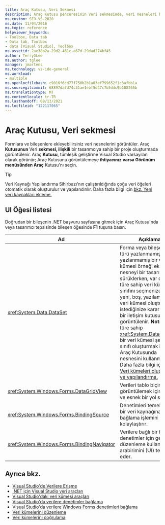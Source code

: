 ```yaml
---
title: Araç Kutusu, Veri Sekmesi
description: Araç Kutusu penceresinin Veri sekmesinde, veri nesneleri hakkında bilgi edinebilirsiniz.
ms.custom: SEO-VS-2020
ms.date: 11/04/2016
ms.topic: reference
helpviewer_keywords:
- Toolbox, Data tab
- Data tab, Toolbox
- data [Visual Studio], Toolbox
ms.assetid: 2ae38b2a-29d2-461c-a67d-29dad274bf45
author: TerryGLee
ms.author: tglee
manager: jmartens
ms.technology: vs-ide-general
ms.workload:
- multiple
ms.openlocfilehash: c9016f6cd77f750b2b1a03ef799652f1c3afbb1a
ms.sourcegitcommit: 68897da7d74c31ae1ebf5d47c7b5ddc9b108265b
ms.translationtype: MT
ms.contentlocale: tr-TR
ms.lasthandoff: 08/13/2021
ms.locfileid: "122117065"
---
```

# <a name="toolbox-data-tab"></a>Araç Kutusu, Veri sekmesi

Formlara ve bileşenlere ekleyebilirsiniz veri nesnelerini görüntüler. Araç **Kutusunun** Veri **sekmesi, ilişkili** bir tasarımcıya sahip bir proje oluşturmada görüntülenir. Araç **Kutusu,** tümleşik geliştirme Visual Studio varsayılan olarak görünür; Araç Kutusunu görüntülemeye **ihtiyacınız varsa Görünüm** **menüsünden Araç** Kutusu'nı seçin. 

> [!TIP]
> Veri Kaynağı Yapılandırma Sihirbazı'nın çalıştırıldığında çoğu veri öğeleri otomatik olarak oluşturulur ve yapılandırılır. Daha fazla bilgi için [bkz. Yeni veri kaynakları ekleme.](../../data-tools/add-new-data-sources.md)

## <a name="ui-element-list"></a>UI Öğesi listesi

Doğrudan bir bileşenin .NET başvuru sayfasına gitmek için Araç Kutusu'nda veya tasarımcı tepsisinde bileşen öğesinde **F1** tuşuna basın. 

|Ad|Açıklama|
|----------|-----------------|
|<xref:System.Data.DataSet>|Forma veya bileşene, türü yazlanmamış veya yazlanmamış bir veri kümesi örneği ekler. Bu nesneyi bir tasarımcıya sürüklerken, var olan bir türe sahip veri kümesi sınıfını seçmenize veya yeni, boş, yazılamaz bir veri kümesi oluşturmak istediğinize karar veren bir iletişim kutusu görüntülenir. **Not:**  Yeni türe sahip <xref:System.Data.DataSet> bir veri kümesi şeması **ve** sınıfı oluşturmak için Araç Kutusunda nesnesini kullanmazsınız. Daha fazla bilgi için [bkz. Veri kümeleri oluşturma ve yapılandırma.](../../data-tools/create-and-configure-datasets-in-visual-studio.md)|
|<xref:System.Windows.Forms.DataGridView>|Verileri tablo biçiminde görüntülemek için güçlü ve esnek bir yol sağlar.|
|<xref:System.Windows.Forms.BindingSource>|Denetimleri temel alınan bir veri kaynağına bağlama işlemini kolaylaştırır.|
|<xref:System.Windows.Forms.BindingNavigator>|Verilere bağlı bir formda denetimler için gezinti ve düzenleme kullanıcı arabirimini (UI) temsil eder.|

## <a name="see-also"></a>Ayrıca bkz.

- [Visual Studio'de Verilere Erişme](../../data-tools/accessing-data-in-visual-studio.md)
- [.NET için Visual Studio veri araçları](../../data-tools/visual-studio-data-tools-for-dotnet.md)
- [Visual Studio'daki veri kümesi araçları](../../data-tools/dataset-tools-in-visual-studio.md)
- [Visual Studio'da verilere denetimler bağlama](../../data-tools/bind-controls-to-data-in-visual-studio.md)
- [Visual Studio'da verilere Windows Forms denetimleri bağlama](../../data-tools/bind-windows-forms-controls-to-data-in-visual-studio.md)
- [Veri kümelerini düzenleme](../../data-tools/edit-data-in-datasets.md)
- [Veri kümelerini doğrulama](../../data-tools/validate-data-in-datasets.md)
